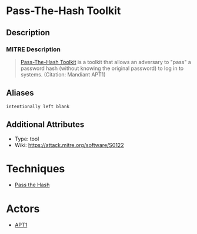 
# Pass-The-Hash Toolkit

## Description

### MITRE Description

> [Pass-The-Hash Toolkit](https://attack.mitre.org/software/S0122) is a toolkit that allows an adversary to "pass" a password hash (without knowing the original password) to log in to systems. (Citation: Mandiant APT1)

## Aliases

```
intentionally left blank
```

## Additional Attributes

* Type: tool
* Wiki: https://attack.mitre.org/software/S0122

# Techniques


* [Pass the Hash](../techniques/Pass-the-Hash.md)


# Actors


* [APT1](../actors/APT1.md)

